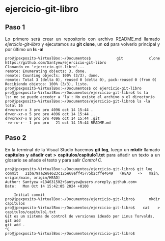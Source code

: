 # ejercicio-git-libro
<git align = "justify">

## Paso 1
Lo primero será crear un repositorio con archivo README.md llamado  *ejercicio-git-libro* y ejecutamos su **git clone**, un **cd** para volverlo principal y por último un **ls -al**

```code
pro@jpexposito-VirtualBox:~/Documentos$ git clone https://github.com/Santyew/ejercicio-git-libro
Clonando en 'ejercicio-git-libro'...
remote: Enumerating objects: 3, done.
remote: Counting objects: 100% (3/3), done.
remote: Total 3 (delta 0), reused 0 (delta 0), pack-reused 0 (from 0)
Recibiendo objetos: 100% (3/3), listo.
pro@jpexposito-VirtualBox:~/Documentos$ cd ejercicio-git-libro
pro@jpexposito-VirtualBox:~/Documentos/ejercicio-git-libro$ ls la
ls: no se puede acceder a 'la': No existe el archivo o el directorio
pro@jpexposito-VirtualBox:~/Documentos/ejercicio-git-libro$ ls -la
total 16
drwxrwxr-x 3 pro pro 4096 oct 14 15:44 .
drwxr-xr-x 5 pro pro 4096 oct 14 15:44 ..
drwxrwxr-x 8 pro pro 4096 oct 14 15:44 .git
-rw-rw-r-- 1 pro pro   21 oct 14 15:44 README.md
```

## Paso 2

En la terminal de la Visual Studio hacemos **git log**, luego un **mkdir** llamado **capitulos y añadir cat > capitulos/capitulo1.txt** para añadir un texto a un glosario se añade el texto y para salir *Control C*.

```code
pro@jpexposito-VirtualBox:~/Documentos/ejercicio-git-libro$ git log
commit 21ba79aa2e8e623c125e68eff45775b2cffe4649 (HEAD -> main, origin/main, origin/HEAD)
Author: Santyew <134631502+Santyew@users.noreply.github.com>
Date:   Mon Oct 14 15:42:05 2024 +0100

    Initial commit
pro@jpexposito-VirtualBox:~/Documentos/ejercicio-git-libro$ mkdir capitulos
pro@jpexposito-VirtualBox:~/Documentos/ejercicio-git-libro$ cat > capitulos/capitulo1.txt
Git es un sistema de control de versiones ideado por Linus Torvalds.
git add
git add .
^C
pro@jpexposito-VirtualBox:~/Documentos/ejercicio-git-libro$ 
```
